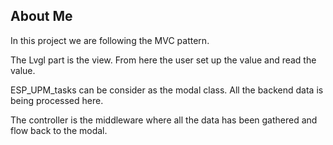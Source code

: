 ## About Me

In this project we are following the MVC pattern.

The Lvgl part is the view. From here the user set up the value and read the value.

ESP_UPM_tasks can be consider as the modal class.  All the backend data is being processed here.

The controller is the middleware where all the data has been gathered and flow back to the modal.
